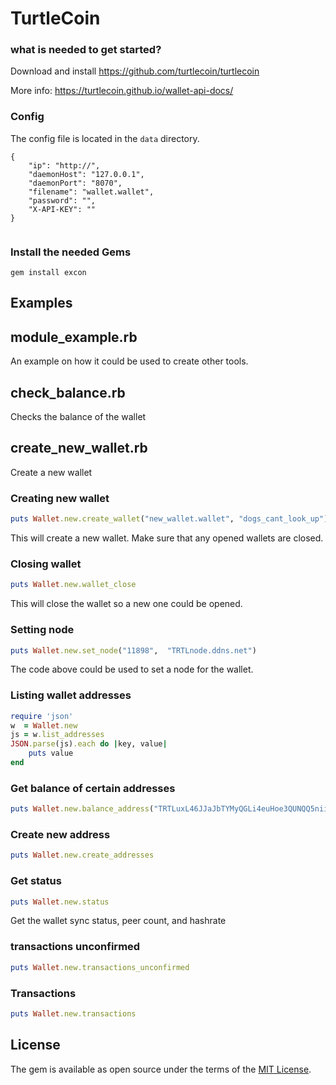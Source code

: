 # TurtleCoin

### what is needed to get started?
Download and install <a href="https://github.com/turtlecoin/turtlecoin">https://github.com/turtlecoin/turtlecoin</a>

More info: <a href="https://turtlecoin.github.io/wallet-api-docs/">https://turtlecoin.github.io/wallet-api-docs/</a>

### Config
The config file is located in the `data` directory. 
```
{
    "ip": "http://",
    "daemonHost": "127.0.0.1",
    "daemonPort": "8070",
    "filename": "wallet.wallet",
    "password": "",
    "X-API-KEY": ""
}


```
### Install the needed Gems
```gem install excon```


## Examples

## module_example.rb
An example on how it could be used to create other tools.

## check_balance.rb
Checks the balance of the wallet


## create_new_wallet.rb
Create a new wallet

### Creating new wallet
```ruby
puts Wallet.new.create_wallet("new_wallet.wallet", "dogs_cant_look_up")
```

This will create a new wallet. Make sure that any opened wallets are closed.

### Closing wallet
```ruby
puts Wallet.new.wallet_close
```
This will close the wallet so a new one could be opened.

### Setting node
```ruby
puts Wallet.new.set_node("11898",  "TRTLnode.ddns.net")
```
The code above could be used to set a node for the wallet.

### Listing wallet addresses
```ruby
require 'json'
w  = Wallet.new
js = w.list_addresses
JSON.parse(js).each do |key, value|
    puts value
end
```

### Get balance of certain addresses
```ruby
puts Wallet.new.balance_address("TRTLuxL46JJaJbTYMyQGLi4euHoe3QUNQQ5niiPoYah15pc6ESFdZJ59KmtzUzedHASfDRYPxVbEiYQsXUtBmQRL18pDdK72F5i")
```

### Create new address
```ruby
puts Wallet.new.create_addresses
```

### Get status
```ruby
puts Wallet.new.status
```
Get the wallet sync status, peer count, and hashrate


### transactions unconfirmed
```ruby
puts Wallet.new.transactions_unconfirmed
```


### Transactions
```ruby
puts Wallet.new.transactions
```


## License

The gem is available as open source under the terms of the [MIT License](https://opensource.org/licenses/MIT).
